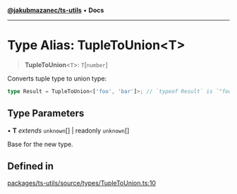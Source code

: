 [**@jakubmazanec/ts-utils**](../README.md) • **Docs**

---

# Type Alias: TupleToUnion\<T\>

> **TupleToUnion**\<`T`\>: `T`\[`number`\]

Converts tuple type to union type:

```TypeScript
type Result = TupleToUnion<['foo', 'bar']>; // `typeof Result` is `"foo" | "bar"`
```

## Type Parameters

• **T** _extends_ `unknown`[] \| readonly `unknown`[]

Base for the new type.

## Defined in

[packages/ts-utils/source/types/TupleToUnion.ts:10](https://github.com/jakubmazanec/tools/blob/e8ae4d79f84effbab1b79b1c88222a54b84f3504/packages/ts-utils/source/types/TupleToUnion.ts#L10)
